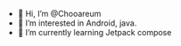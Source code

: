 - 👋 Hi, I’m @Chooareum
- 👀 I’m interested in Android, java.
- 🌱 I’m currently learning Jetpack compose


<!---
Chooareum/Chooareum is a ✨ special ✨ repository because its `README.md` (this file) appears on your GitHub profile.
You can click the Preview link to take a look at your changes.
--->
